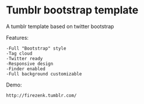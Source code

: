 Tumblr bootstrap template
=========================

A tumblr template based on twitter bootstrap

Features:

	-Full "Bootstrap" style
	-Tag cloud
	-Twitter ready
	-Responsive design
	-Finder enabled
	-Full background customizable

Demo:

	http://firezenk.tumblr.com/